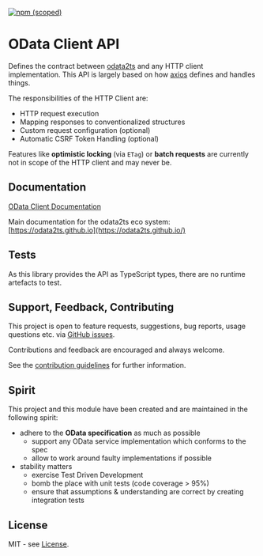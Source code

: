 [![npm (scoped)](https://img.shields.io/npm/v/@odata2ts/odata-client-api?style=for-the-badge)](https://www.npmjs.com/package/@odata2ts/odata-client-api)

# OData Client API

Defines the contract between [odata2ts](https://github.com/odata2ts/odata2ts) and any HTTP client implementation.
This API is largely based on how [axios](https://github.com/axios/axios) defines and handles things.

The responsibilities of the HTTP Client are:
- HTTP request execution
- Mapping responses to conventionalized structures
- Custom request configuration (optional)
- Automatic CSRF Token Handling (optional)

Features like **optimistic locking** (via `ETag`) or **batch requests** are currently not in scope
of the HTTP client and may never be.

## Documentation
[OData Client Documentation](https://odata2ts.github.io/docs/http-client/odata-client)

Main documentation for the odata2ts eco system:
[https://odata2ts.github.io](https://odata2ts.github.io/)

## Tests
As this library provides the API as TypeScript types, there are no runtime
artefacts to test.

## Support, Feedback, Contributing
This project is open to feature requests, suggestions, bug reports, usage questions etc.
via [GitHub issues](https://github.com/odata2ts/odata2ts/issues).

Contributions and feedback are encouraged and always welcome.

See the [contribution guidelines](./CONTRIBUTING) for further information.

## Spirit
This project and this module have been created and are maintained in the following spirit:

* adhere to the **OData specification** as much as possible
  * support any OData service implementation which conforms to the spec
  * allow to work around faulty implementations if possible
* stability matters
  * exercise Test Driven Development
  * bomb the place with unit tests (code coverage > 95%)
  * ensure that assumptions & understanding are correct by creating integration tests

## License
MIT - see [License](./LICENSE).
